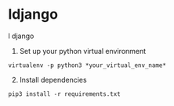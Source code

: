 # ldjango
l django

1. Set up your python virtual environment

`virtualenv -p python3 *your_virtual_env_name*`

2. Install dependencies

`pip3 install -r requirements.txt`

